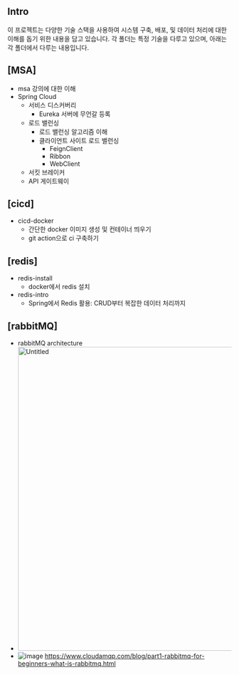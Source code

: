 Intro 
---
이 프로젝트는 다양한 기술 스택을 사용하여 시스템 구축, 배포, 및 데이터 처리에 대한 이해를 돕기 위한 내용을 담고 있습니다. 
각 폴더는 특정 기술을 다루고 있으며, 아래는 각 폴더에서 다루는 내용입니다.


[MSA] 
---
- msa 강의에 대한 이해
- Spring Cloud
    - 서비스 디스커버리
        - Eureka 서버에 무언갈 등록  
    - 로드 밸런싱
      - 로드 밸런싱 알고리즘 이해
      - 클라이언트 사이트 로드 밸런싱
        - FeignClient
        - Ribbon
        - WebClient
    - 서킷 브레이커
    - API 게이트웨이



[cicd] 
---
- cicd-docker
    - 간단한 docker 이미지 생성 및 컨테이너 띄우기 
    - git action으로 ci 구축하기


        
[redis] 
---
- redis-install 
  - docker에서 redis 설치 
- redis-intro
  - Spring에서 Redis 활용: CRUD부터 복잡한 데이터 처리까지
    
        
[rabbitMQ] 
---
- rabbitMQ architecture
- <img width="683" alt="Untitled" src="https://github.com/user-attachments/assets/91256ebc-1424-4bd3-95a0-f5cb29c0ff05" />
- ![image](https://github.com/user-attachments/assets/82f048f9-e866-4759-a37e-bdda4f7a001c) https://www.cloudamqp.com/blog/part1-rabbitmq-for-beginners-what-is-rabbitmq.html
